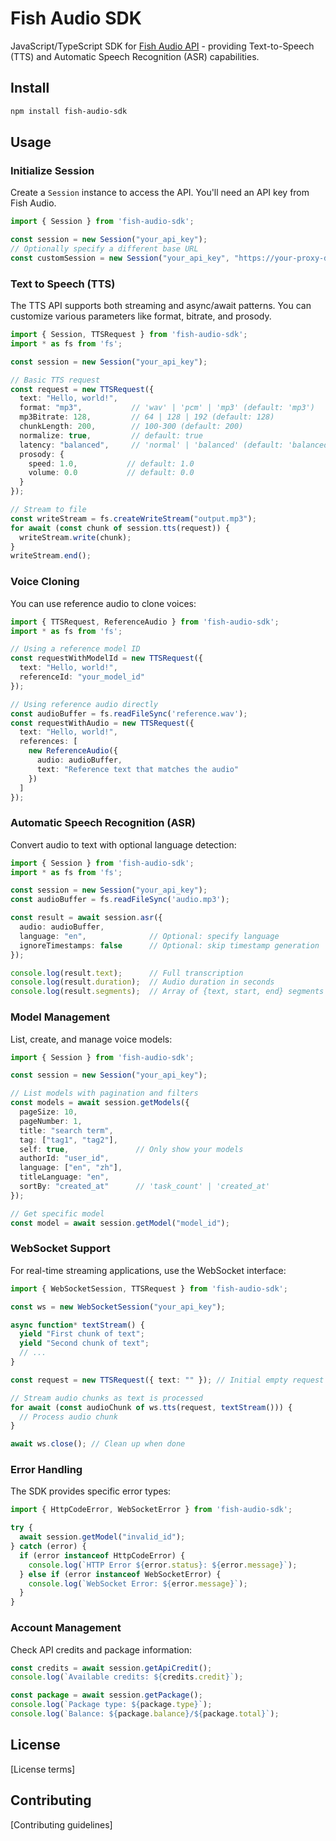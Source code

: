 # Fish Audio SDK

JavaScript/TypeScript SDK for [Fish Audio API](https://docs.fish.audio) - providing Text-to-Speech (TTS) and Automatic Speech Recognition (ASR) capabilities.

## Install

```bash
npm install fish-audio-sdk
```

## Usage

### Initialize Session

Create a `Session` instance to access the API. You'll need an API key from Fish Audio.

```typescript
import { Session } from 'fish-audio-sdk';

const session = new Session("your_api_key");
// Optionally specify a different base URL
const customSession = new Session("your_api_key", "https://your-proxy-domain");
```

### Text to Speech (TTS)

The TTS API supports both streaming and async/await patterns. You can customize various parameters like format, bitrate, and prosody.

```typescript
import { Session, TTSRequest } from 'fish-audio-sdk';
import * as fs from 'fs';

const session = new Session("your_api_key");

// Basic TTS request
const request = new TTSRequest({
  text: "Hello, world!",
  format: "mp3",           // 'wav' | 'pcm' | 'mp3' (default: 'mp3')
  mp3Bitrate: 128,         // 64 | 128 | 192 (default: 128)
  chunkLength: 200,        // 100-300 (default: 200)
  normalize: true,         // default: true
  latency: "balanced",     // 'normal' | 'balanced' (default: 'balanced')
  prosody: {
    speed: 1.0,           // default: 1.0
    volume: 0.0           // default: 0.0
  }
});

// Stream to file
const writeStream = fs.createWriteStream("output.mp3");
for await (const chunk of session.tts(request)) {
  writeStream.write(chunk);
}
writeStream.end();
```

### Voice Cloning

You can use reference audio to clone voices:

```typescript
import { TTSRequest, ReferenceAudio } from 'fish-audio-sdk';
import * as fs from 'fs';

// Using a reference model ID
const requestWithModelId = new TTSRequest({
  text: "Hello, world!",
  referenceId: "your_model_id"
});

// Using reference audio directly
const audioBuffer = fs.readFileSync('reference.wav');
const requestWithAudio = new TTSRequest({
  text: "Hello, world!",
  references: [
    new ReferenceAudio({
      audio: audioBuffer,
      text: "Reference text that matches the audio"
    })
  ]
});
```

### Automatic Speech Recognition (ASR)

Convert audio to text with optional language detection:

```typescript
import { Session } from 'fish-audio-sdk';
import * as fs from 'fs';

const session = new Session("your_api_key");
const audioBuffer = fs.readFileSync('audio.mp3');

const result = await session.asr({
  audio: audioBuffer,
  language: "en",              // Optional: specify language
  ignoreTimestamps: false      // Optional: skip timestamp generation
});

console.log(result.text);      // Full transcription
console.log(result.duration);  // Audio duration in seconds
console.log(result.segments);  // Array of {text, start, end} segments
```

### Model Management

List, create, and manage voice models:

```typescript
import { Session } from 'fish-audio-sdk';

const session = new Session("your_api_key");

// List models with pagination and filters
const models = await session.getModels({
  pageSize: 10,
  pageNumber: 1,
  title: "search term",
  tag: ["tag1", "tag2"],
  self: true,               // Only show your models
  authorId: "user_id",
  language: ["en", "zh"],
  titleLanguage: "en",
  sortBy: "created_at"      // 'task_count' | 'created_at'
});

// Get specific model
const model = await session.getModel("model_id");
```

### WebSocket Support

For real-time streaming applications, use the WebSocket interface:

```typescript
import { WebSocketSession, TTSRequest } from 'fish-audio-sdk';

const ws = new WebSocketSession("your_api_key");

async function* textStream() {
  yield "First chunk of text";
  yield "Second chunk of text";
  // ...
}

const request = new TTSRequest({ text: "" }); // Initial empty request

// Stream audio chunks as text is processed
for await (const audioChunk of ws.tts(request, textStream())) {
  // Process audio chunk
}

await ws.close(); // Clean up when done
```

### Error Handling

The SDK provides specific error types:

```typescript
import { HttpCodeError, WebSocketError } from 'fish-audio-sdk';

try {
  await session.getModel("invalid_id");
} catch (error) {
  if (error instanceof HttpCodeError) {
    console.log(`HTTP Error ${error.status}: ${error.message}`);
  } else if (error instanceof WebSocketError) {
    console.log(`WebSocket Error: ${error.message}`);
  }
}
```

### Account Management

Check API credits and package information:

```typescript
const credits = await session.getApiCredit();
console.log(`Available credits: ${credits.credit}`);

const package = await session.getPackage();
console.log(`Package type: ${package.type}`);
console.log(`Balance: ${package.balance}/${package.total}`);
```

## License

[License terms]

## Contributing

[Contributing guidelines]

